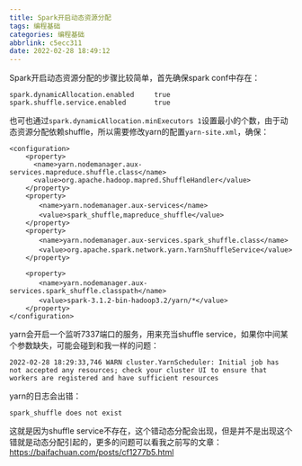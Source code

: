 ```yaml
---
title: Spark开启动态资源分配
tags: 编程基础
categories: 编程基础
abbrlink: c5ecc311
date: 2022-02-28 18:49:12
---
```


Spark开启动态资源分配的步骤比较简单，首先确保spark conf中存在：

```
spark.dynamicAllocation.enabled     true
spark.shuffle.service.enabled       true
```

也可也通过`spark.dynamicAllocation.minExecutors 1`设置最小的个数，由于动态资源分配依赖shuffle，所以需要修改yarn的配置`yarn-site.xml`，确保：

```
<configuration>
    <property>
      <name>yarn.nodemanager.aux-services.mapreduce.shuffle.class</name>
      <value>org.apache.hadoop.mapred.ShuffleHandler</value>
    </property>
    <property>
    　　<name>yarn.nodemanager.aux-services</name>
    　　<value>spark_shuffle,mapreduce_shuffle</value>
    </property>
    <property>
    　　<name>yarn.nodemanager.aux-services.spark_shuffle.class</name>
    　　<value>org.apache.spark.network.yarn.YarnShuffleService</value>
    </property>
    
    <property>
    　　<name>yarn.nodemanager.aux-services.spark_shuffle.classpath</name>
    　　<value>spark-3.1.2-bin-hadoop3.2/yarn/*</value>
    </property>
</configuration>
```

yarn会开启一个监听7337端口的服务，用来充当shuffle service，如果你中间某个参数缺失，可能会碰到和我一样的问题：
```
2022-02-28 18:29:33,746 WARN cluster.YarnScheduler: Initial job has not accepted any resources; check your cluster UI to ensure that workers are registered and have sufficient resources
```

yarn的日志会出错：

```
spark_shuffle does not exist
```

这就是因为shuffle service不存在，这个错动态分配会出现，但是并不是出现这个错就是动态分配引起的，更多的问题可以看我之前写的文章：https://baifachuan.com/posts/cf1277b5.html
